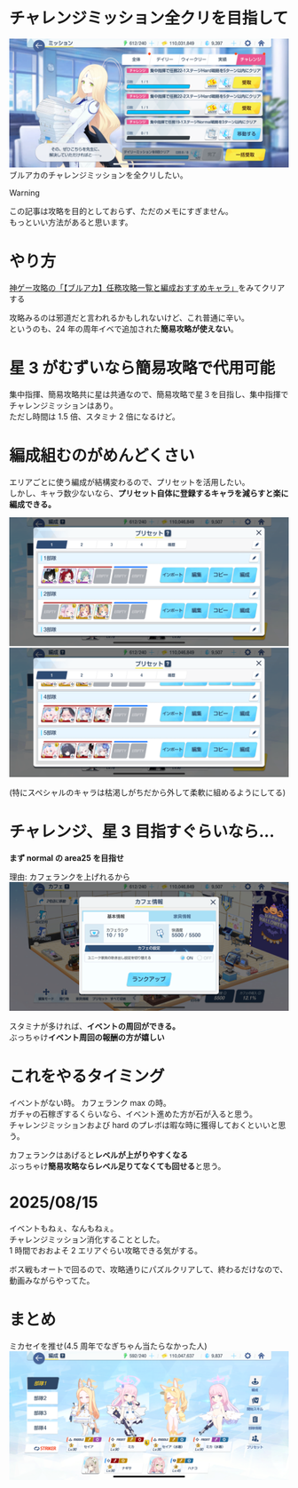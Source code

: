 # チャレンジミッション全クリを目指して

![img1](img1.png)  
ブルアカのチャレンジミッションを全クリしたい。

> [!WARNING]  
> この記事は攻略を目的としておらず、ただのメモにすぎません。  
> もっといい方法があると思います。

# やり方

[神ゲー攻略の「【ブルアカ】任務攻略一覧と編成おすすめキャラ」](https://kamigame.jp/bluearchive/page/142389888455595105.html)をみてクリアする

攻略みるのは邪道だと言われるかもしれないけど、これ普通に辛い。  
というのも、24 年の周年イベで追加された**簡易攻略が使えない**。

# 星 3 がむずいなら簡易攻略で代用可能

集中指揮、簡易攻略共に星は共通なので、簡易攻略で星３を目指し、集中指揮でチャレンジミッションはあり。  
ただし時間は 1.5 倍、スタミナ 2 倍になるけど。

# 編成組むのがめんどくさい

エリアごとに使う編成が結構変わるので、プリセットを活用したい。  
しかし、キャラ数少ないなら、**プリセット自体に登録するキャラを減らすと楽に編成できる。**

![img2](./img2.png) ![img3](./img3.png)

(特にスペシャルのキャラは枯渇しがちだから外して柔軟に組めるようにしてる)

# チャレンジ、星 3 目指すぐらいなら...

**まず normal の area25 を目指せ**

理由: カフェランクを上げれるから  
![img4](./img4.png)

スタミナが多ければ、**イベントの周回ができる。**  
ぶっちゃけ**イベント周回の報酬の方が嬉しい**

# これをやるタイミング

イベントがない時。 カフェランク max の時。  
ガチャの石稼ぎするくらいなら、イベント進めた方が石が入ると思う。  
チャレンジミッションおよび hard のプレボは暇な時に獲得しておくといいと思う。

カフェランクはあげると**レベルが上がりやすくなる**  
ぶっちゃけ**簡易攻略ならレベル足りてなくても回せる**と思う。

# 2025/08/15

イベントもねぇ、なんもねぇ。  
チャレンジミッション消化することとした。  
1 時間でおおよそ 2 エリアぐらい攻略できる気がする。

ボス戦もオートで回るので、攻略通りにパズルクリアして、終わるだけなので、
動画みながらやってた。

# まとめ

ミカセイを推せ(4.5 周年でなぎちゃん当たらなかった人)  
![img5](./img5.png)
